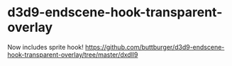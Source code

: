 # d3d9-endscene-hook-transparent-overlay
Now includes sprite hook! https://github.com/buttburger/d3d9-endscene-hook-transparent-overlay/tree/master/dxdll9
